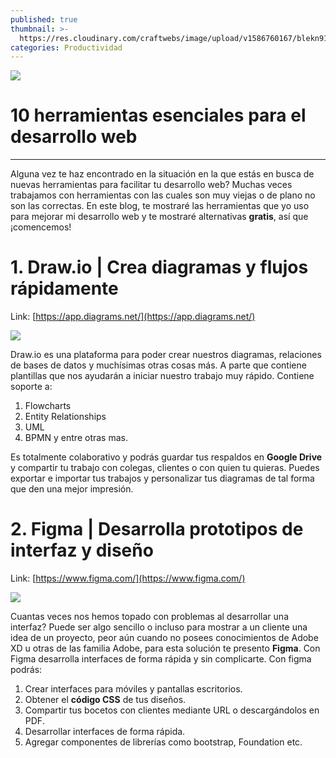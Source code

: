 ```yaml
---
published: true
thumbnail: >-
  https://res.cloudinary.com/craftwebs/image/upload/v1586760167/blekn91890-9-1/blgs-img76/ian-dooley-DJ7bWa-Gwks-unsplash.jpg
categories: Productividad
---
```

![](https://res.cloudinary.com/craftwebs/image/upload/v1586760167/blekn91890-9-1/blgs-img76/ian-dooley-DJ7bWa-Gwks-unsplash.jpg)
# 10 herramientas esenciales para el desarrollo web
----

Alguna vez te haz encontrado en la situación en la que estás en busca de nuevas herramientas para facilitar tu desarrollo web? Muchas veces trabajamos con herramientas con las cuales son muy viejas o de plano no son las correctas. En este blog, te mostraré las herramientas que yo uso para mejorar mi desarrollo web y te mostraré alternativas **gratis**, así que ¡comencemos!


# 1. Draw.io | Crea diagramas y flujos rápidamente
Link: [https://app.diagrams.net/](https://app.diagrams.net/)


![](https://res.cloudinary.com/craftwebs/image/upload/v1586761848/blekn91890-9-1/blgs-img76/featured-draw.io_-770x480.png)

Draw.io es una plataforma para poder crear nuestros diagramas, relaciones de bases de datos y muchísimas otras cosas más. A parte que contiene plantillas que nos ayudarán a iniciar nuestro trabajo muy rápido. Contiene soporte a:

1. Flowcharts
2. Entity Relationships
3. UML
4. BPMN y entre otras mas.


Es totalmente colaborativo y podrás guardar tus respaldos en **Google Drive** y compartir tu trabajo con colegas, clientes o con quien tu quieras. Puedes exportar e importar tus trabajos y personalizar tus diagramas de tal forma que den una mejor impresión.


# 2. Figma | Desarrolla prototipos de interfaz y diseño
Link: [https://www.figma.com/](https://www.figma.com/)

![](https://res.cloudinary.com/craftwebs/image/upload/v1586762978/blekn91890-9-1/blgs-img76/Gumroad_20screen_20Free_20UI_20KIt.png)

Cuantas veces nos hemos topado con problemas al desarrollar una interfaz? Puede ser algo sencillo o incluso para mostrar a un cliente una idea de un proyecto, peor aún cuando no posees conocimientos de Adobe XD u otras de las familia Adobe, para esta solución te presento **Figma**. Con Figma desarrolla interfaces de forma rápida y sin complicarte. Con figma podrás:

1. Crear interfaces  para móviles y pantallas escritorios.
2. Obtener el **código CSS** de tus diseños.
3. Compartir tus bocetos con clientes mediante URL o descargándolos en PDF.
4. Desarrollar interfaces de forma rápida.
5. Agregar componentes de librerías como bootstrap, Foundation etc.






